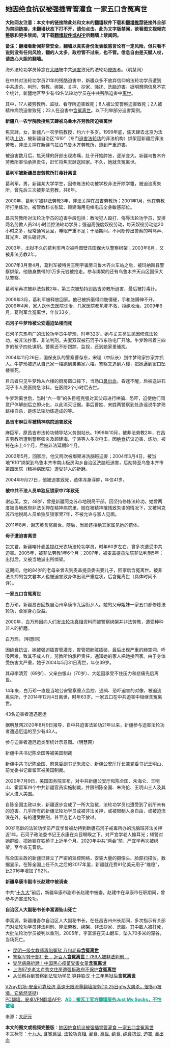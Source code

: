  <h2>她因绝食抗议被强插胃管灌食 一家五口含冤离世</h2> <p class="notice"><b>大陆网友注意：本文中的链接除此处和文末的<a href="https://github.com/bannedbook/fanqiang" >翻墙</a>软件下载和<a href="https://github.com/killgcd/justmysocks/blob/master/README.md">翻墙推荐</a>链接外全部为禁网链接，未翻墙状态下打不开，请勿点击。此为文字版禁闻，欲看图文视频完整版和更多禁闻，请下载<a href="https://github.com/bannedbook/fanqiang">翻墙软件或APP</a>后翻墙上禁闻网。</p><p>备注：翻墙看新闻非常安全，翻墙以真实身份发表敏感言论有一定风险，但只看不说则没有任何风险，翻的人太多，政府管不过来，也不管。信息自由是天赋人权，请放心大胆的翻墙。</b></p>  <div class="entry"> <p id="conimg"></p> <p>海外法轮功学员悼念在<span class='wp_keywordlink_affiliate'><a href="https://www.bannedbook.org/" title="大陆" target="_blank">大陆</a></span>被中共<a href="https://www.bannedbook.org/bnews/tag/%e8%bf%ab%e5%ae%b3/" class="st_tag internal_tag" rel="tag" title="标签 迫害 下的日志">迫害</a>致死的法轮功<span class='wp_keywordlink'><a href="https://www.qi-gong.me/" title="气功修炼网" target="_blank">修炼</a></span>者。（明慧网）</p> <p>在中共对法轮功学员21年的残酷迫害中，新疆众多不放弃信仰的法轮功学员遭到中共虐杀、判刑、劳教、绑架、关押、抄家、骚扰、洗脑迫害。据明慧网信息不完全统计，新疆地区至少有49名法轮功学员在中共残酷迫害中<a href="https://www.bannedbook.org/bnews/tag/%E7%A6%BB%E4%B8%96/" class="st_tag internal_tag" rel="tag" title="标签 离世 下的日志">离世</a>。</p> <p>其中，17人被劳教所、监狱、看守所迫害致死；8人被公安警察迫害致死；2人被精神病院迫害致死；22人在迫害中<a href="https://www.bannedbook.org/bnews/tag/%E5%90%AB%E5%86%A4%E7%A6%BB%E4%B8%96/" class="st_tag internal_tag" rel="tag" title="标签 含冤离世 下的日志">含冤离世</a>。以下列举部分迫害案例。</p> <p><strong>新疆八一农学院教授焦天肆被乌鲁木齐劳教所迫害离世</strong></p> <p>焦天肆，女，新疆八一农学院教授，约六十多岁。1999年底，焦天肆去北京为法轮功<span class='wp_keywordlink_affiliate'><a href="https://www.bannedbook.org/bnews/weiquan/" title="上访" target="_blank">上访</a></span>，被新疆自治区“610”（专门<span class='wp_keywordlink'><a href="https://www.bannedbook.org/forum11/topic278.html" title="评江泽民与中共相互利用迫害法轮功" target="_blank">迫害法轮功</a></span>的非法机构）绑架回新疆后非法劳教，非法关押在新疆乌拉泊乌鲁木齐劳教所，遭到严重迫害。</p> <p>被迫害数月后，焦天肆的肝部出现疼痛，肚子开始肿胀，逐渐变大。新疆乌鲁木齐劳教所害怕承担责任，赶忙将焦天肆送回家。不久，她就含冤离世。</p> <p><strong>葛利军被新疆昌吉劳教所打毒针离世</strong></p> <p>葛利军，男，新疆某大学学生，因修炼法轮功被学校非法开除学籍，被迫流离失所，曾先后三次被非法劳教，共6年。</p> <p>2000年，葛利军被非法劳教3年，非法关押在昌吉劳教所；2001年1月，他在劳教所打坐炼功，被管教科长张延、顾建海用电棒电击全身敏感部位。</p> <p>昌吉劳教所对法轮功学员的迫害手段包括：教唆犯人殴打、侮辱法轮功学员，安排两名劳教人员24小时监控法轮功学员；强迫高强度奴役劳动，每天奴役劳动达20小时之多，经常通宵达旦，睡眠严重不足；干活期间，不间断传出警察的叫骂声、耳光声、砖头砸背声。</p> <p>2003年，出狱不久的葛利军再次被呼图壁县国保大队警察绑架；2003年8月，又被非法劳教2年。</p> <p>2007年3月至4月，葛利军被特务王明宇骗至乌鲁木齐火车站之后，被玛纳斯县警察绑架，他随身携带的1万多元钱被抢走。参与绑架的还有乌鲁木齐天山区国保大队警察。</p>  <p>葛利军再次被非法劳教2年，第三次被劫持到昌吉劳教所迫害，最后被打毒针。</p> <p>2009年3月，葛利军被释放回家。他已被折磨得四肢僵硬，手和胳膊伸不开。2009年4月，家人送他去医院诊治，几家医院都见死不救，拒绝收治。2009年6月，葛利军含冤离世，年仅33岁。</p> <p><strong>石河子牛梦玲被公安逼迫坠楼而死</strong></p> <p>石河子东热电厂的法轮功学员牛梦玲，时年32岁。她与丈夫吴生民因修炼法轮功，被非法抄家、非法判刑。夫妻双双被石河子市东热电厂开除。牛梦玲带着三四岁的孩子四处谋职。警察还不断跟踪、监视，还到她家里骚扰。</p> <p>2004年11月26日，国保支队的警察曹存东，宋理（中队长）到牛梦玲家抄家并抓人。牛梦玲被迫从自己家一楼跑到弟弟家六楼。警察又追到六楼，把她逼到窗口坠楼害死。</p> <p>目击者只见牛梦玲从六楼的厨房窗口摔下，当场口<a href="https://www.bannedbook.org/bnews/tag/%e9%bc%bb%e5%87%ba%e8%a1%80/" class="st_tag internal_tag" rel="tag" title="标签 鼻出血 下的日志">鼻出血</a>，昏迷不醒，后被送进石河子市人民医院急诊科，在医院2个小时后去世。</p> <p>牛梦玲离世后，当时“六一零”的头目程克强对其父母进行哄骗、恐吓，迫使他们同意尸体解剖后立即火化，以此消灭证据。事后曹姓、宋姓两警察到处造谣说牛梦玲跳楼自杀，是炼法轮功炼造成的等。</p> <p><strong>昌吉市麻巨军被精神病院迫害致死</strong></p> <p>麻巨军，原昌吉市法轮功辅导站义务副站长。1999年10月，被非法劳教2年，在昌吉劳教所遭到警察张炎及顾建海、宁涛等人多次电击。因<a href="https://www.bannedbook.org/bnews/tag/%E7%BB%9D%E9%A3%9F/" class="st_tag internal_tag" rel="tag" title="标签 绝食 下的日志">绝食</a>抗议迫害、炼功，被铐在床上4个月，后被非法延期8个月。</p> <p>2002年5月，回家后，他又两次被绑架进洗脑班迫害；2004年3月4日，被当地“610”绑架到乌鲁木齐市南山板房沟乡自治区洗脑班迫害，后劫持至乌鲁木齐市第四医院（精神病医院）遭受非人的折磨。</p> <p>2004年9月27日，他被迫害致死，遗体浑身浮肿，年仅41岁。</p> <p><strong>被中共不法人员单独反锁家中7年致死</strong></p> <p>谢志英，女，48岁，曾是新疆阿克苏市地税局干部。因坚持修炼法轮功，她曾两度被当地政府非法关押在精神病院里。她在被精神摧残致失语的情况下，又被阿克苏市地税局人员单独反锁家里7年，不被允许与家人见面。</p>  <p>2011年8月，谢志英含冤离世。随后，当局还拒绝其家属见她的遗体。</p> <p><strong>母子遭迫害离世</strong></p> <p>包文君，新疆喀什麦盖提红光农场法轮功学员，时年60岁左右，曾多次遭受中共迫害。2005年，被非法劳教1年6个月；2007年，被麦盖提县法院非法判刑5年；出狱后，又被当地派出所绑架。</p> <p>这期间，他的84岁的老母亲曾去到麦盖提县委去要儿子，回家后含冤离世。被非法关押的包文君本人也被迫害致身体出现严重症状，后含冤离世（具体时间不详）。</p> <p><strong>一家五口含冤离世</strong></p> <p>白万珍，新疆昌吉回族自治州阜康市九运街乡人。她的父母姐妹一家五口都修炼法轮功，全家身心受益。</p> <p>2000年，白万玲因向人们发<a href="https://www.bannedbook.org/bnews/tag/%e6%b3%95%e8%bd%ae%e5%8a%9f%e7%9c%9f%e7%9b%b8/" class="st_tag internal_tag" rel="tag" title="标签 法轮功真相 下的日志">法轮功真相</a>资料而被警察绑架并非法劳教，遭受种种非人的折磨。</p> <p></p> <p>白万玲。（明慧网）</p> <p>因<a href="https://www.bannedbook.org/bnews/tag/%E7%BB%9D%E9%A3%9F%E6%8A%97%E8%AE%AE/" class="st_tag internal_tag" rel="tag" title="标签 绝食抗议 下的日志">绝食抗议</a>，她被强迫插胃管<a href="https://www.bannedbook.org/bnews/tag/%E7%81%8C%E9%A3%9F/" class="st_tag internal_tag" rel="tag" title="标签 灌食 下的日志">灌食</a>，胃管把肺脏插破，最后出现严重的肺空洞、呼吸困难，致其不成人样。劳教所怕承担责任，通知她的家人把她接回家。由于身体受伤害太严重，她于2004年5月31日离世，年仅39岁。</p> <p>其母李清芳（69岁）、父亲白银山（70岁）、大姐因承受不住压力和悲痛先后离世。</p> <p>14年来，白万珍一直是当地公安警察重点监控、通缉、恐吓迫害的对像，被迫流离失所，于2014年12月4日离世，时年63岁。一家五口在中共迫害中相继含冤离世。</p> <p>43名迫害者遭遇厄运</p>  <p>据明慧网2020年8月9日报导，自中共迫害法轮功21年以来，新疆参与迫害法轮功者遭遇厄运的至少有43人。</p> <p></p> <p>参与迫害者遭厄运类型统计示意图。（明慧网）</p> <p>新疆中共书记陈全国等被美国制裁</p> <p>新疆中共书记陈全国、前党委副书记朱海仑、新疆公安厅厅长兼党委书记王明山、前党委书记霍留军被美国制裁。</p> <p>2020年7月9日，美国国务院宣布，对中共新疆公安厅和陈全国、朱海仑、王明山、霍留军四个中共新疆官员实施制裁，并限制陈全国、朱海伦、王明山三人及其家人进入美国。</p> <p>自陈全国主政以来，新疆逐步变成了一所大监狱，法轮功学员也遭受到了前所未有的迫害。几乎所有的新疆法轮功学员或被非法关押，或被限制人身自由，或被迫流浪在外。有的遭受酷刑，甚至连老人也不放过。</p> <p>90岁高龄的法轮功学员严宜学曾被劫持到新疆石河子戒毒所办的洗脑班非法关押近1年。石河子政法委书记王永康在众目睽睽之下，对严宜学老人搧耳光；辅警对她群殴，把她锁在铁椅子上近半个月。2020年中共“两会”前，严宜学再次被绑架，至今杳无音信。</p> <p>陈全国主政的新疆已建立了严密的监控网络，安装大量的摄像头、脸部扫描仪。数据显示，在陈全国上任不久之后的2017年里，新疆就花费91亿美元用于“维稳”，比2016年增加了92%。</p> <p><strong>新疆阜康市副市长赵建中被调查</strong></p> <p>中共“<a href="https://www.bannedbook.org/bnews/tag/%e5%8d%81%e4%b9%9d%e5%a4%a7/" class="st_tag internal_tag" rel="tag" title="标签 十九大 下的日志">十九大</a>”前后，新疆阜康市副市长赵建中被查。赵建中在阜康市任职期间，曾参与迫害法轮功。</p> <p><strong>自治区人大副秘书长李富源坠山死亡</strong></p> <p>李富源，新疆维吾尔自治区人大副秘书长，在任昌吉州州长期间，多次指示有关部门对法轮功学员非法判刑、非法劳教、绑架、非法抄家、洗脑。其中数人被打死，大批法轮功学员被判以重刑。2005年，李富源在天山翻车，坠入70多米的深谷，当场死亡。</p>  <ul class='op-related-articles' title='相关阅读'> <li><a href='https://www.bannedbook.org/bnews/cbnews/20201014/1413605.html' target='_blank'>昆明一级女教师再陷冤狱 八旬老母<b>含冤离世</b></a></li> <li><a href='https://www.bannedbook.org/bnews/cbnews/20200109/1256007.html' target='_blank'>警察军转干部厂长... 近百人<b>含冤离世</b>！789人被非法判刑 …</a></li> <li><a href='https://www.bannedbook.org/bnews/cbnews/20191226/1247616.html' target='_blank'>受尽病痛折磨！中国黑心疫苗受害女童<b>含冤离世</b></a></li> <li><a href='https://www.bannedbook.org/bnews/baitai/20191105/1218258.html' target='_blank'>上海97岁老太卢秀文住房遭强拆政府不保护<b>含冤离世</b></a></li> <li><a href='https://www.bannedbook.org/bnews/topimagenews/20190520/1130631.html' target='_blank'>从侦察兵到警察到法轮功学员 铮铮铁汉 十三年黑狱后<b>含冤离世</b></a></li> </ul> <p class="texttj"> <a href="https://www.bannedbook.org/forum23/topic22702.html" target="_blank">V2ray机场-安全可靠经济 高速无限流量翻墙服务(10.25日gfw大屠杀，很多ip被墙，它依然坚挺)</a><br/> <a href="https://github.com/bannedbook/fanqiang/wiki/%E7%A6%81%E9%97%BB%E7%BD%91%E5%AE%89%E5%8D%93%E7%BF%BB%E5%A2%99%E6%96%B0%E9%97%BBAPP" target="_blank">PC翻墙、安卓VPN翻墙APP</a>、<span onclick="window.open('https://github.com/killgcd/justmysocks/blob/master/README.md')" style="font-weight:bold;color:#00A191;cursor:pointer;text-decoration:underline;outline:none">AD：搬瓦工官方翻墙服务Just My Socks，不怕被墙</span></p><p> 来源：<span class='wp_keywordlink_affiliate'><a href="http://www.epochtimes.com/" title="大纪元" target="_blank">大纪元</a></span> </p><a name='sharetosocial'></a>       <div><b>本文的图文或视频完整版</b>：<a href='https://www.bannedbook.org/bnews/cbnews/20201028/1421538.html'>她因绝食抗议被强插胃管灌食 一家五口含冤离世</a></div>  </div><!--END ENTRY--> <div class="postfooter"> <div>本文标签：<a href="https://www.bannedbook.org/bnews/tag/%e5%8d%81%e4%b9%9d%e5%a4%a7/" rel="tag">十九大</a>, <a href="https://www.bannedbook.org/bnews/tag/%E5%90%AB%E5%86%A4%E7%A6%BB%E4%B8%96/" rel="tag">含冤离世</a>, <a href="https://www.bannedbook.org/bnews/tag/%e6%b3%95%e8%bd%ae%e5%8a%9f%e7%9c%9f%e7%9b%b8/" rel="tag">法轮功真相</a>, <a href="https://www.bannedbook.org/bnews/tag/%E7%81%8C%E9%A3%9F/" rel="tag">灌食</a>, <a href="https://www.bannedbook.org/bnews/tag/%E7%A6%BB%E4%B8%96/" rel="tag">离世</a>, <a href="https://www.bannedbook.org/bnews/tag/%E7%BB%9D%E9%A3%9F/" rel="tag">绝食</a>, <a href="https://www.bannedbook.org/bnews/tag/%E7%BB%9D%E9%A3%9F%E6%8A%97%E8%AE%AE/" rel="tag">绝食抗议</a>, <a href="https://www.bannedbook.org/bnews/tag/%e8%bf%ab%e5%ae%b3/" rel="tag">迫害</a>, <a href="https://www.bannedbook.org/bnews/tag/%e9%bc%bb%e5%87%ba%e8%a1%80/" rel="tag">鼻出血</a></div>  </div><!--END POSTFOOTER--> 